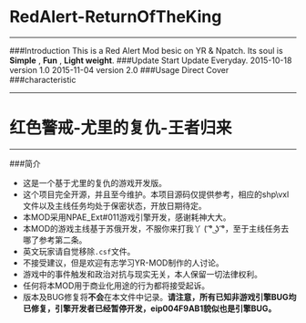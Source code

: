 # RedAlert-ReturnOfTheKing
---
###Introduction
This is a Red Alert Mod besic on YR & Npatch.
Its soul is **Simple** , **Fun** , **Light weight**.
###Update Start
Update Everyday.
2015-10-18 version 1.0
2015-11-04 version 2.0
###Usage
Direct Cover
###characteristic

-------------------

# 红色警戒-尤里的复仇-王者归来
---
###简介
- 这是一个基于尤里的复仇的游戏开发版。
- 这个项目完全开源，并且至今维护。本项目源码仅提供参考，相应的shp\vxl文件以及主线任务均处于保密状态，开放日期待定。
- 本MOD采用NPAE_Ext#011游戏引擎开发，感谢耗神大大。
- 本MOD的游戏主线基于苏俄开发，不服你来打我丫 ( ͡° ͜ʖ ͡°，至于主线任务去哪了参考第二条。
- 英文玩家请自觉移除`.csf`文件。
- 不接受建议，但是欢迎有志学习YR-MOD制作的人讨论。
- 游戏中的事件触发和政治对抗与现实无关，本人保留一切法律权利。
- 任何将本MOD用于商业化用途的行为都将接受起诉。
- 版本及BUG修复将**不会**在本文件中记录。**请注意，所有已知非游戏引擎BUG均已修复，引擎开发者已经暂停开发，eip004F9AB1貌似也是引擎BUG。**
